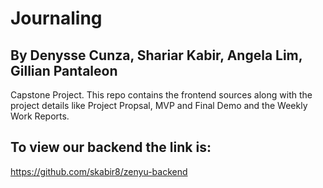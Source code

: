 # Journaling
## By Denysse Cunza, Shariar Kabir, Angela Lim, Gillian Pantaleon
Capstone Project. This repo contains the frontend sources along with the project details like Project Propsal, MVP and Final Demo and the Weekly Work Reports.
## To view our backend the link is:
https://github.com/skabir8/zenyu-backend
